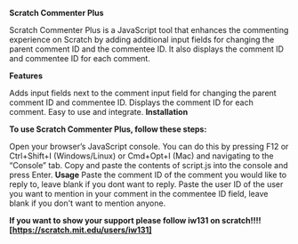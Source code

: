 **Scratch Commenter Plus**

Scratch Commenter Plus is a JavaScript tool that enhances the commenting experience on Scratch by adding additional input fields for changing the parent comment ID and the commentee ID. It also displays the comment ID and commentee ID for each comment.

**Features**

Adds input fields next to the comment input field for changing the parent comment ID and commentee ID.
Displays the comment ID for each comment.
Easy to use and integrate.
**Installation**

**To use Scratch Commenter Plus, follow these steps:**

Open your browser’s JavaScript console. You can do this by pressing F12 or Ctrl+Shift+I (Windows/Linux) or Cmd+Opt+I (Mac) and navigating to the “Console” tab.
Copy and paste the contents of script.js into the console and press Enter.
**Usage**
Paste the comment ID of the comment you would like to reply to, leave blank if you dont want to reply. Paste the user ID of the user you want to mention in your comment in the commentee ID field, leave blank if you don't want to mention anyone.

**If you want to show your support please follow iw131 on scratch!!!! [https://scratch.mit.edu/users/iw131]**
